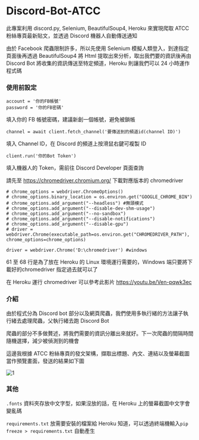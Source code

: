 # Discord-Bot-ATCC

此專案利用 discord.py, Selenium, BeautifulSoup4, Heroku 來實現爬取 ATCC 粉絲專頁最新貼文，並透過 Discord 機器人自動傳送通知

由於 Facebook 爬蟲限制許多，所以先使用 Selenium 模擬人類登入，到達指定頁面後再透過 BeautifulSoup4 將 Html 提取出來分析，取出我們要的資訊後再由 Discord Bot 將收集的資訊傳送至特定頻道，Heroku 則讓我們可以 24 小時運作程式碼

### 使用前設定

``` python=16
account = '你的FB帳號'
password = '你的FB密碼'
```

填入你的 FB 帳號密碼，建議新創一個帳號，避免被鎖帳

```python=31
channel = await client.fetch_channel('要傳送到的頻道id(channel ID)')
```

填入 Channel ID，在 Discord 的頻道上按滑鼠右鍵可複製 ID

```python=209
client.run('你的Bot Token')
```

填入機器人的 Token，需前往 Discord Developer 頁面查詢



請先至 https://chromedriver.chromium.org/ 下載對應版本的 chromedriver

```python=61
# chrome_options = webdriver.ChromeOptions()
# chrome_options.binary_location = os.environ.get("GOOGLE_CHROME_BIN")
# chrome_options.add_argument("--headless") #無頭模式
# chrome_options.add_argument("--disable-dev-shm-usage")
# chrome_options.add_argument("--no-sandbox")
# chrome_options.add_argument("--disable-notifications")
# chrome_options.add_argument("--disable-gpu")
# driver = webdriver.Chrome(executable_path=os.environ.get("CHROMEDRIVER_PATH"), chrome_options=chrome_options)

driver = webdriver.Chrome('D:\chromedriver') #windows
```

61 至 68 行是為了放在 Heroku 的 Linux 環境運行需要的，Windows 端只要將下載好的chromedriver 指定過去就可以了

在 Heroku 運行 chromedriver 可以參考此影片 https://youtu.be/Ven-pqwk3ec

### 介紹

由於程式分為 Discord bot 部分以及網頁爬蟲，我們使用多執行緒的方法讓子執行緒去處理爬蟲，父執行緒去跑 Discord Bot

爬蟲的部分不多做贅述，將我們需要的資訊分離出來就好。下一次爬蟲的間隔時間隨機選擇，減少被偵測到的機會



這邊我根據 ATCC 粉絲專頁的發文架構，擷取出標題、內文、連結以及螢幕截圖當作預覽畫面，發送的結果如下圖

![1](https://user-images.githubusercontent.com/65625447/155887923-b435660c-ceb4-4011-abda-f43b66c999a8.jpg)

### 其他

`.fonts` 資料夾存放中文字型，如果沒放的話，在 Heroku 上的螢幕截圖中文字會變亂碼

`requirements.txt` 放需要安裝的檔案給 Heroku 知道，可以透過終端機輸入`pip freeze > requirements.txt` 自動產生
